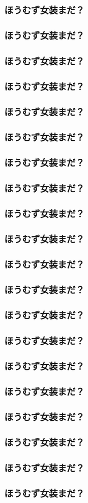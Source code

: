 # ほうむず女装まだ？
# ほうむず女装まだ？
# ほうむず女装まだ？
# ほうむず女装まだ？
# ほうむず女装まだ？
# ほうむず女装まだ？
# ほうむず女装まだ？
# ほうむず女装まだ？
# ほうむず女装まだ？
# ほうむず女装まだ？
# ほうむず女装まだ？
# ほうむず女装まだ？
# ほうむず女装まだ？
# ほうむず女装まだ？
# ほうむず女装まだ？
# ほうむず女装まだ？
# ほうむず女装まだ？
# ほうむず女装まだ？
# ほうむず女装まだ？
# ほうむず女装まだ？
